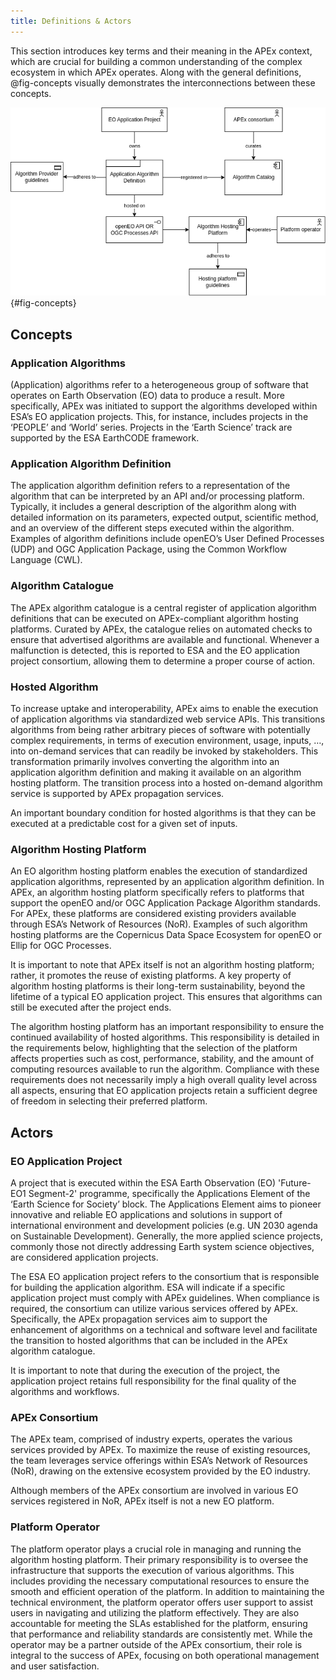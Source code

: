 ```yaml
---
title: Definitions & Actors
---
```


This section introduces key terms and their meaning in the APEx context, which are crucial for building a common
understanding of the complex ecosystem in which APEx operates. Along with the general definitions, @fig-concepts
visually
demonstrates the interconnections between these concepts.

![Concepts and relationships](../interoperability/images/apex_definitions_actors.png){#fig-concepts}

## Concepts

### Application Algorithms
(Application) algorithms refer to a heterogeneous group of software that operates on Earth Observation (EO) data to
produce a result. More specifically, APEx was initiated to support the algorithms developed within ESA’s EO application
projects. This, for instance, includes projects in the ‘PEOPLE’ and ‘World’ series. Projects in the ‘Earth Science’
track are supported by the ESA EarthCODE framework.

### Application Algorithm Definition
The application algorithm definition refers to a representation of the algorithm that can be interpreted by an API
and/or processing platform. Typically, it includes a general description of the algorithm along with detailed
information on its parameters, expected output, scientific method, and an overview of the different steps executed
within the algorithm. Examples of algorithm definitions include openEO’s User Defined Processes (UDP) and OGC
Application Package, using the Common Workflow Language (CWL).

### Algorithm Catalogue
The APEx algorithm catalogue is a central register of application algorithm definitions that can be executed on
APEx-compliant algorithm hosting platforms. Curated by APEx, the catalogue relies on automated checks to ensure that
advertised algorithms are available and functional. Whenever a malfunction is detected, this is reported to ESA and the
EO application project consortium, allowing them to determine a proper course of action.

### Hosted Algorithm
To increase uptake and interoperability, APEx aims to enable the execution of application algorithms via standardized
web service APIs. This transitions algorithms from being rather arbitrary pieces of software with potentially complex
requirements, in terms of execution environment, usage, inputs, …, into on-demand services that can readily be invoked
by stakeholders. This transformation primarily involves converting the algorithm into an application algorithm
definition and making it available on an algorithm hosting platform. The transition process into a hosted on-demand
algorithm service is supported by APEx propagation services.

An important boundary condition for hosted algorithms is that they can be executed at a predictable cost for a given set
of inputs.

### Algorithm Hosting Platform
An EO algorithm hosting platform enables the execution of standardized application algorithms, represented by an
application algorithm definition. In APEx, an algorithm hosting platform specifically refers to platforms that support
the openEO and/or OGC Application Package Algorithm standards. For APEx, these platforms are considered existing
providers available through ESA’s Network of Resources (NoR). Examples of such algorithm hosting platforms are the
Copernicus Data Space Ecosystem for openEO or Ellip for OGC Processes.

It is important to note that APEx itself is not an algorithm hosting platform; rather, it promotes the reuse of existing
platforms. A key property of algorithm hosting platforms is their long-term sustainability, beyond the lifetime of a
typical EO application project. This ensures that algorithms can still be executed after the project ends.

The algorithm hosting platform has an important responsibility to ensure the continued availability of hosted
algorithms. This responsibility is detailed in the requirements below, highlighting that the selection of the platform
affects properties such as cost, performance, stability, and the amount of computing resources available to run the
algorithm. Compliance with these requirements does not necessarily imply a high overall quality level across all
aspects, ensuring that EO application projects retain a sufficient degree of freedom in selecting their preferred
platform.

## Actors

### EO Application Project
A project that is executed within the ESA Earth Observation (EO) 'Future-EO1 Segment-2' programme, specifically the
Applications Element of the ‘Earth Science for Society’ block. The Applications Element aims to pioneer innovative and
reliable EO applications and solutions in support of international environment and development policies (e.g. UN 2030
agenda on Sustainable Development). Generally, the more applied science projects, commonly those not directly addressing
Earth system science objectives, are considered application projects.

The ESA EO application project refers to the consortium that is responsible for building the application algorithm. ESA
will indicate if a specific application project must comply with APEx guidelines. When compliance is required, the
consortium can utilize various services offered by APEx. Specifically, the APEx propagation services aim to support the
enhancement of algorithms on a technical and software level and facilitate the transition to hosted algorithms that can
be included in the APEx algorithm catalogue.

It is important to note that during the execution of the project, the application project retains full responsibility
for the final quality of the algorithms and workflows.

### APEx Consortium
The APEx team, comprised of industry experts, operates the various services provided by APEx. To maximize the reuse of
existing resources, the team leverages service offerings within ESA’s Network of Resources (NoR), drawing on the
extensive ecosystem provided by the EO industry.

Although members of the APEx consortium are involved in various EO services registered in NoR, APEx itself is not a new
EO platform.

### Platform Operator
The platform operator plays a crucial role in managing and running the algorithm hosting platform. Their primary
responsibility is to oversee the infrastructure that supports the execution of various algorithms. This includes
providing the necessary computational resources to ensure the smooth and efficient operation of the platform. In
addition to maintaining the technical environment, the platform operator offers user support to assist users in
navigating and utilizing the platform effectively. They are also accountable for meeting the SLAs established for the
platform, ensuring that performance and reliability standards are consistently met. While the operator may be a partner
outside of the APEx consortium, their role is integral to the success of APEx, focusing on both operational management
and user satisfaction.
